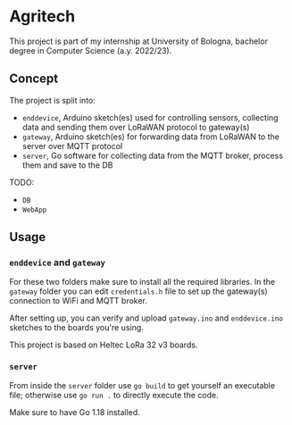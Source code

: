 # Agritech

This project is part of my internship at University of Bologna, bachelor degree in Computer Science (a.y. 2022/23).

## Concept
The project is split into:
 - `enddevice`, Arduino sketch(es) used for controlling sensors, collecting data and sending them over LoRaWAN protocol to gateway(s)
 - `gateway`, Arduino sketch(es) for forwarding data from LoRaWAN to the server over MQTT protocol
 - `server`, Go software for collecting data from the MQTT broker, process them and save to the DB
 
 TODO:
 - `DB`
 - `WebApp`

## Usage
### `enddevice` and `gateway`
For these two folders make sure to install all the required libraries. In the `gateway` folder you can edit `credentials.h` file to set up the gateway(s) connection to WiFi and MQTT broker. 

After setting up, you can verify and upload `gateway.ino` and `enddevice.ino` sketches to the boards you're using.

This project is based on Heltec LoRa 32 v3 boards.

### `server`
From inside the `server` folder use `go build` to get yourself an executable file; otherwise use `go run .` to directly execute the code.

Make sure to have Go 1.18 installed.
